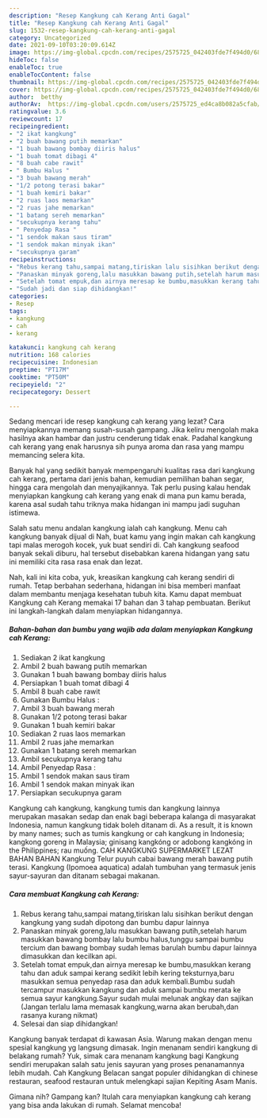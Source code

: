 ```yaml
---
description: "Resep Kangkung cah Kerang Anti Gagal"
title: "Resep Kangkung cah Kerang Anti Gagal"
slug: 1532-resep-kangkung-cah-kerang-anti-gagal
category: Uncategorized
date: 2021-09-10T03:20:09.614Z
image: https://img-global.cpcdn.com/recipes/2575725_042403fde7f494d0/680x482cq70/kangkung-cah-kerang-foto-resep-utama.jpg
hideToc: false
enableToc: true
enableTocContent: false
thumbnail: https://img-global.cpcdn.com/recipes/2575725_042403fde7f494d0/680x482cq70/kangkung-cah-kerang-foto-resep-utama.jpg
cover: https://img-global.cpcdn.com/recipes/2575725_042403fde7f494d0/680x482cq70/kangkung-cah-kerang-foto-resep-utama.jpg
author:  betthy
authorAv:  https://img-global.cpcdn.com/users/2575725_ed4ca8b082a5cfab/60x60cq50/avatar.jpg
ratingvalue: 3.6
reviewcount: 17
recipeingredient:
- "2 ikat kangkung"
- "2 buah bawang putih memarkan"
- "1 buah bawang bombay diiris halus"
- "1 buah tomat dibagi 4"
- "8 buah cabe rawit"
- " Bumbu Halus "
- "3 buah bawang merah"
- "1/2 potong terasi bakar"
- "1 buah kemiri bakar"
- "2 ruas laos memarkan"
- "2 ruas jahe memarkan"
- "1 batang sereh memarkan"
- "secukupnya kerang tahu"
- " Penyedap Rasa "
- "1 sendok makan saus tiram"
- "1 sendok makan minyak ikan"
- "secukupnya garam"
recipeinstructions:
- "Rebus kerang tahu,sampai matang,tiriskan lalu sisihkan berikut dengan kangkung yang sudah dipotong dan bumbu dapur lainnya"
- "Panaskan minyak goreng,lalu masukkan bawang putih,setelah harum masukkan bawang bombay lalu bumbu halus,tunggu sampai bumbu tercium dan bawang bombay sudah lemas barulah bumbu dapur lainnya dimasukkan dan kecilkan api."
- "Setelah tomat empuk,dan airnya meresap ke bumbu,masukkan kerang tahu dan aduk sampai kerang sedikit lebih kering teksturnya,baru masukkan semua penyedap rasa dan aduk kembali.Bumbu sudah tercampur masukkan kangkung dan aduk sampai bumbu merata ke semua sayur kangkung.Sayur sudah mulai melunak angkay dan sajikan (Jangan terlalu lama memasak kangkung,warna akan berubah,dan rasanya kurang nikmat)"
- "Sudah jadi dan siap dihidangkan!"
categories:
- Resep
tags:
- kangkung
- cah
- kerang

katakunci: kangkung cah kerang 
nutrition: 168 calories
recipecuisine: Indonesian
preptime: "PT17M"
cooktime: "PT50M"
recipeyield: "2"
recipecategory: Dessert

---
```



Sedang mencari ide resep kangkung cah kerang yang lezat? Cara menyiapkannya memang susah-susah gampang. Jika keliru mengolah maka hasilnya akan hambar dan justru cenderung tidak enak. Padahal kangkung cah kerang yang enak harusnya sih punya aroma dan rasa yang mampu memancing selera kita.


Banyak hal yang sedikit banyak mempengaruhi kualitas rasa dari kangkung cah kerang, pertama dari jenis bahan, kemudian pemilihan bahan segar, hingga cara mengolah dan menyajikannya. Tak perlu pusing kalau hendak menyiapkan kangkung cah kerang yang enak di mana pun kamu berada, karena asal sudah tahu triknya maka hidangan ini mampu jadi suguhan istimewa.

Salah satu menu andalan kangkung ialah cah kangkung. Menu cah kangkung banyak dijual di Nah, buat kamu yang ingin makan cah kangkung tapi malas merogoh kocek, yuk buat sendiri di. Cah kangkung seafood banyak sekali diburu, hal tersebut disebabkan karena hidangan yang satu ini memiliki cita rasa rasa enak dan lezat.


Nah, kali ini kita coba, yuk, kreasikan kangkung cah kerang sendiri di rumah. Tetap berbahan sederhana, hidangan ini bisa memberi manfaat dalam membantu menjaga kesehatan tubuh kita. Kamu dapat membuat Kangkung cah Kerang memakai 17 bahan dan 3 tahap pembuatan. Berikut ini langkah-langkah dalam menyiapkan hidangannya.

<!--inarticleads1-->

##### Bahan-bahan dan bumbu yang wajib ada dalam menyiapkan Kangkung cah Kerang:

1. Sediakan 2 ikat kangkung
1. Ambil 2 buah bawang putih memarkan
1. Gunakan 1 buah bawang bombay diiris halus
1. Persiapkan 1 buah tomat dibagi 4
1. Ambil 8 buah cabe rawit
1. Gunakan  Bumbu Halus :
1. Ambil 3 buah bawang merah
1. Gunakan 1/2 potong terasi bakar
1. Gunakan 1 buah kemiri bakar
1. Sediakan 2 ruas laos memarkan
1. Ambil 2 ruas jahe memarkan
1. Gunakan 1 batang sereh memarkan
1. Ambil secukupnya kerang tahu
1. Ambil  Penyedap Rasa :
1. Ambil 1 sendok makan saus tiram
1. Ambil 1 sendok makan minyak ikan
1. Persiapkan secukupnya garam


Kangkung cah kangkung, kangkung tumis dan kangkung lainnya merupakan masakan sedap dan enak bagi beberapa kalanga di masyarakat Indonesia, namun kangkung tidak boleh ditanam di. As a result, it is known by many names; such as tumis kangkung or cah kangkung in Indonesia; kangkong goreng in Malaysia; ginisang kangkóng or adobong kangkóng in the Philippines; rau muống. CAH KANGKUNG SUPERMARKET LEZAT BAHAN BAHAN Kangkung Telur puyuh cabai bawang merah bawang putih terasi. Kangkung (Ipomoea aquatica) adalah tumbuhan yang termasuk jenis sayur-sayuran dan ditanam sebagai makanan. 

<!--inarticleads2-->

##### Cara membuat Kangkung cah Kerang:

1. Rebus kerang tahu,sampai matang,tiriskan lalu sisihkan berikut dengan kangkung yang sudah dipotong dan bumbu dapur lainnya
1. Panaskan minyak goreng,lalu masukkan bawang putih,setelah harum masukkan bawang bombay lalu bumbu halus,tunggu sampai bumbu tercium dan bawang bombay sudah lemas barulah bumbu dapur lainnya dimasukkan dan kecilkan api.
1. Setelah tomat empuk,dan airnya meresap ke bumbu,masukkan kerang tahu dan aduk sampai kerang sedikit lebih kering teksturnya,baru masukkan semua penyedap rasa dan aduk kembali.Bumbu sudah tercampur masukkan kangkung dan aduk sampai bumbu merata ke semua sayur kangkung.Sayur sudah mulai melunak angkay dan sajikan (Jangan terlalu lama memasak kangkung,warna akan berubah,dan rasanya kurang nikmat)
1. Selesai dan siap dihidangkan!

Kangkung banyak terdapat di kawasan Asia. Warung makan dengan menu spesial kangkung yg langsung dimasak. Ingin menanam sendiri kangkung di belakang rumah? Yuk, simak cara menanam kangkung bagi Kangkung sendiri merupakan salah satu jenis sayuran yang proses penanamannya lebih mudah. Cah Kangkung Belacan sangat populer dihidangkan di chinese restauran, seafood restauran untuk melengkapi sajian Kepiting Asam Manis. 

Gimana nih? Gampang kan? Itulah cara menyiapkan kangkung cah kerang yang bisa anda lakukan di rumah. Selamat mencoba!
